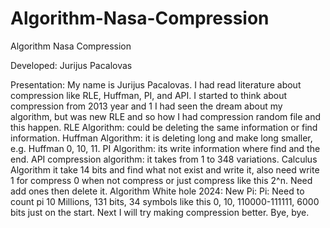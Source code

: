 # Algorithm-Nasa-Compression
Algorithm Nasa Compression

Developed: Jurijus Pacalovas

Presentation: 
My name is Jurijus Pacalovas.
I had read literature about compression like RLE, Huffman, PI, and API.
I started to think about compression from 2013 year and 1 I had seen the dream about my algorithm, but was new RLE and so how I had compression random file and this happen.
RLE Algorithm: could be deleting the same information or find information.
Huffman Algorithm: it is deleting long and make long smaller, e.g. Huffman 0, 10, 11.
PI Algorithm: its write information where find and the end.
API compression algorithm: it takes from 1 to 348 variations.
Calculus Algorithm it take 14 bits and find what not exist and write it, also need write 1 for compress 0 when not compress or just compress like this 2^n. Need add ones then delete it.
Algorithm White hole 2024:
New Pi:
Pi:
Need to count pi 10 Millions, 131 bits, 34 symbols like this 0, 10, 110000-111111, 6000 bits just on the start.
Next I will try making compression better.
Bye, bye.

